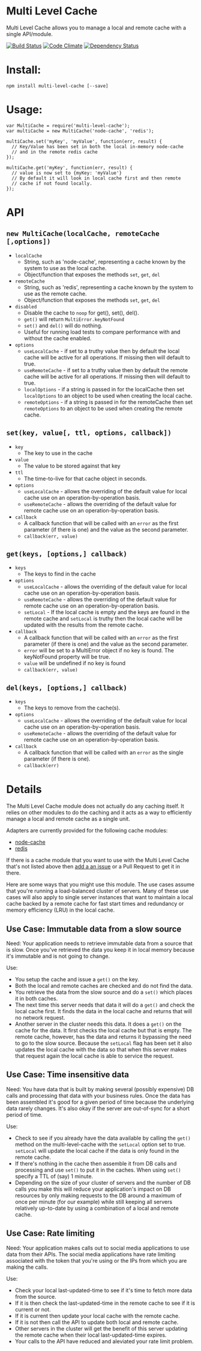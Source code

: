 # Multi Level Cache

Multi Level Cache allows you to manage a local and remote cache with a single API/module.

[![Build Status](https://travis-ci.org/guyellis/multi-level-cache.svg?branch=master)](https://travis-ci.org/guyellis/multi-level-cache)
[![Code Climate](https://codeclimate.com/github/guyellis/multi-level-cache/badges/gpa.svg)](https://codeclimate.com/github/guyellis/multi-level-cache)
[![Dependency Status](https://david-dm.org/guyellis/multi-level-cache.png)](https://david-dm.org/guyellis/multi-level-cache)

# Install:

```
npm install multi-level-cache [--save]
```

# Usage:

```
var MultiCache = require('multi-level-cache');
var multiCache = new MultiCache('node-cache', 'redis');

multiCache.set('myKey', 'myValue', function(err, result) {
  // Key/Value has been set in both the local in-memory node-cache
  // and in the remote redis cache
});

multiCache.get('myKey', function(err, result) {
  // value is now set to {myKey: 'myValue'}
  // By default it will look in local cache first and then remote
  // cache if not found locally.
});
```

# API

## `new MultiCache(localCache, remoteCache [,options])`

* `localCache`
  * String, such as 'node-cache', representing a cache known by the system
  to use as the local cache.
  * Object/function that exposes the methods `set`, `get`, `del`
* `remoteCache`
  * String, such as 'redis', representing a cache known by the system
  to use as the remote cache.
  * Object/function that exposes the methods `set`, `get`, `del`
* `disabled`
  * Disable the cache to `noop` for get(), set(), del().
  * `get()` will return `MultiError.keyNotFound`
  * `set()` and `del()` will do nothing.
  * Useful for running load tests to compare performance with and without
  the cache enabled.
* `options`
  * `useLocalCache` - if set to a truthy value then by default the local
  cache will be active for all operations. If missing then will default
  to true.
  * `useRemoteCache` - if set to a truthy value then by default the remote
  cache will be active for all operations. If missing then will default
  to true.
  * `localOptions` - if a string is passed in for the localCache then set
  `localOptions` to an object to be used when creating the local cache.
  * `remoteOptions` - if a string is passed in for the remoteCache then set
  `remoteOptions` to an object to be used when creating the remote cache.

## `set(key, value[, ttl, options, callback])`

* `key`
  * The key to use in the cache
* `value`
  * The value to be stored against that key
* `ttl`
  * The time-to-live for that cache object in seconds.
* `options`
  * `useLocalCache` - allows the overriding of the default value for local
  cache use on an operation-by-operation basis.
  * `useRemoteCache` - allows the overriding of the default value for remote
  cache use on an operation-by-operation basis.
* `callback`
  * A callback function that will be called with an `error` as the first
  parameter (if there is one) and the value as the second parameter.
  * `callback(err, value)`

## `get(keys, [options,] callback)`

* `keys`
  * The keys to find in the cache
* `options`
  * `useLocalCache` - allows the overriding of the default value for local
  cache use on an operation-by-operation basis.
  * `useRemoteCache` - allows the overriding of the default value for remote
  cache use on an operation-by-operation basis.
  * `setLocal` - If the local cache is empty and the keys are found in the 
  remote cache and `setLocal` is truthy then the local cache will be updated
  with the results from the remote cache.
* `callback`
  * A callback function that will be called with an `error` as the first
  parameter (if there is one) and the value as the second parameter.
  * `error` will be set to a MultiError object if no key is found. The 
    keyNotFound property will be true.
  * `value` will be undefined if no key is found
  * `callback(err, value)`

## `del(keys, [options,] callback)`

* `keys`
  * The keys to remove from the cache(s).
* `options`
  * `useLocalCache` - allows the overriding of the default value for local
  cache use on an operation-by-operation basis.
  * `useRemoteCache` - allows the overriding of the default value for remote
  cache use on an operation-by-operation basis.
* `callback`
  * A callback function that will be called with an `error` as the single
  parameter (if there is one).
  * `callback(err)`

# Details

The Multi Level Cache module does not actually do any caching itself.
It relies on other modules to do the caching and it acts as a way to efficiently manage 
a local and remote cache as a single unit.

Adapters are currently provided for the following cache modules:

* [node-cache](https://github.com/tcs-de/nodecache)
* [redis](https://github.com/mranney/node_redis)

If there is a cache module that you want to use with the Multi Level Cache that's
not listed above then [add a an issue](https://github.com/guyellis/multi-level-cache/issues) or
a Pull Request to get it in there.

Here are some ways that you might use this module. The use cases assume that you're running
a load-balanced cluster of servers. Many of these use cases will also apply to single server
instances that want to maintain a local cache backed by a remote cache for fast start times
and redundancy or memory efficiency (LRU) in the local cache.

## Use Case: Immutable data from a slow source

Need: Your application needs to retrieve immutable data from a source that is slow. Once you've
retrieved the data you keep it in local memory because it's immutable and is not going to change.

Use:

* You setup the cache and issue a `get()` on the key.
* Both the local and remote caches are checked and do not find the data.
* You retrieve the data from the slow source and do a `set()` which places it in both caches.
* The next time this server needs that data it will do a `get()` and check the local cache first.
  It finds the data in the local cache and returns that will no network request.
* Another server in the cluster needs this data. It does a `get()` on the cache for the data. It
  first checks the local cache but that is empty. The remote cache, however, has the data and returns
  it bypassing the need to go to the slow source. Because the `setLocal` flag has been set it also
  updates the local cache with the data so that when this server makes that request again the local
  cache is able to service the request.
  
## Use Case: Time insensitive data
  
Need: You have data that is built by making several (possibly expensive) DB calls and processing
that data with your business rules. Once the data has been assembled it's good for a given period
of time because the underlying data rarely changes. It's also okay if the server are out-of-sync
for a short period of time.

Use:

* Check to see if you already have the data available by calling the `get()` method on the 
multi-level-cache with the `setLocal` option set to true. `setLocal` will update the local
cache if the data is only found in the remote cache.
* If there's nothing in the cache then assemble it from DB calls and processing and use `set()` to
put it in the caches. When using `set()` specify a TTL of (say) 1 minute.
* Depending on the size of your cluster of servers and the number of DB calls you make this will 
reduce your application's impact on DB resources by only making requests to the DB around a maximum
of once per minute (for our example) while still keeping all servers relatively up-to-date by using
a combination of a local and remote cache.

## Use Case: Rate limiting

Need: Your application makes calls out to social media applications to use data from their APIs.
The social media applications have rate limiting associated with the token that you're using or
the IPs from which you are making the calls.

Use:

* Check your local last-updated-time to see if it's time to fetch more data from the source.
* If it is then check the last-updated-time in the remote cache to see if it is current or not.
* If it is current then update your local cache with the remote cache.
* If it is not then call the API to update both local and remote cache.
* Other servers in the cluster will get the benefit of this server updating the remote cache
when their local last-updated-time expires.
* Your calls to the API have reduced and aleviated your rate limit problem.


